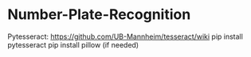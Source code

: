 # Number-Plate-Recognition


Pytesseract: https://github.com/UB-Mannheim/tesseract/wiki
pip install pytesseract
pip install pillow (if needed)
